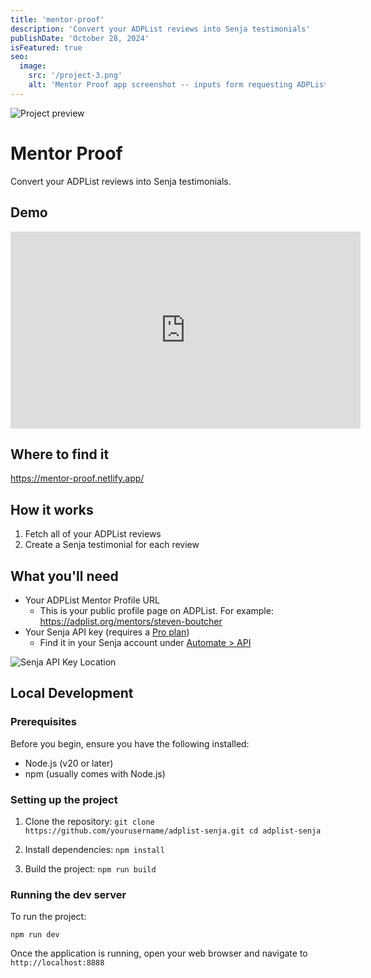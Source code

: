 ```yaml
---
title: 'mentor-proof'
description: 'Convert your ADPList reviews into Senja testimonials'
publishDate: 'October 28, 2024'
isFeatured: true
seo:
  image:
    src: '/project-3.png'
    alt: 'Mentor Proof app screenshot -- inputs form requesting ADPList mentor profile URL and Senja API key'
---
```


![Project preview](/project-3.png)

# Mentor Proof

Convert your ADPList reviews into Senja testimonials.

## Demo

<iframe width="560" height="315" src="https://www.youtube.com/embed/5YFUj-qyAO4?si=KrjJx3jh6keoqAzY" title="YouTube video player" frameborder="0" allow="accelerometer; autoplay; clipboard-write; encrypted-media; gyroscope; picture-in-picture; web-share" referrerpolicy="strict-origin-when-cross-origin" allowfullscreen></iframe>

## Where to find it

https://mentor-proof.netlify.app/

## How it works

1. Fetch all of your ADPList reviews
2. Create a Senja testimonial for each review

## What you'll need

- Your ADPList Mentor Profile URL
  - This is your public profile page on ADPList. For example: https://adplist.org/mentors/steven-boutcher
- Your Senja API key (requires a [Pro plan](https://senja.io/pricing))
  - Find it in your Senja account under [Automate > API](https://app.senja.io/automations)

![Senja API Key Location](/senja_api_key_location.png)

## Local Development

### Prerequisites

Before you begin, ensure you have the following installed:

- Node.js (v20 or later)
- npm (usually comes with Node.js)

### Setting up the project

1. Clone the repository: `git clone https://github.com/yourusername/adplist-senja.git
cd adplist-senja  `

2. Install dependencies: `npm install  `

3. Build the project: `npm run build  `

### Running the dev server

To run the project:

```
npm run dev
```

Once the application is running, open your web browser and navigate to `http://localhost:8888`
